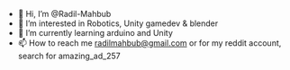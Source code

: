 - 👋 Hi, I’m @Radil-Mahbub
- 👀 I’m interested in Robotics, Unity gamedev & blender
- 🌱 I’m currently learning arduino and Unity
- 📫 How to reach me radilmahbub@gmail.com or for my reddit account, search for amazing_ad_257

<!---
Radil-Mahbub/Radil-Mahbub is a ✨ special ✨ repository because its `README.md` (this file) appears on your GitHub profile.
You can click the Preview link to take a look at your changes.
--->

